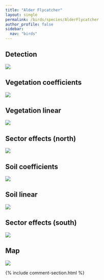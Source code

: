 ```yaml
---
title: "Alder Flycatcher"
layout: single
permalink: /birds/species/AlderFlycatcher
author_profile: false
sidebar:
  nav: "birds"
---
```


<h2>Detection</h2>

<img src="https://beallen.github.io/DevelopmentWebsite/assets/images/birds/AlderFlycatcher/det.jpg">

<h2>Vegetation coefficients</h2>

<img src="https://beallen.github.io/DevelopmentWebsite/assets/images/birds/AlderFlycatcher/veghf.jpg">

<h2>Vegetation linear</h2>

<img src="https://beallen.github.io/DevelopmentWebsite/assets/images/birds/AlderFlycatcher/lin-north.jpg">

<h2>Sector effects (north)</h2>

<img src="https://beallen.github.io/DevelopmentWebsite/assets/images/birds/AlderFlycatcher/sector-north.jpg">

<h2>Soil coefficients</h2>

<img src="https://beallen.github.io/DevelopmentWebsite/assets/images/birds/AlderFlycatcher/soilhf.jpg">

<h2>Soil linear</h2>

<img src="https://beallen.github.io/DevelopmentWebsite/assets/images/birds/AlderFlycatcher/lin-south.jpg">

<h2>Sector effects (south)</h2>

<img src="https://beallen.github.io/DevelopmentWebsite/assets/images/birds/AlderFlycatcher/sector-south.jpg">

<h2>Map</h2>

<img src="https://beallen.github.io/DevelopmentWebsite/assets/images/birds/AlderFlycatcher/map.jpg">

{% include comment-section.html %}
